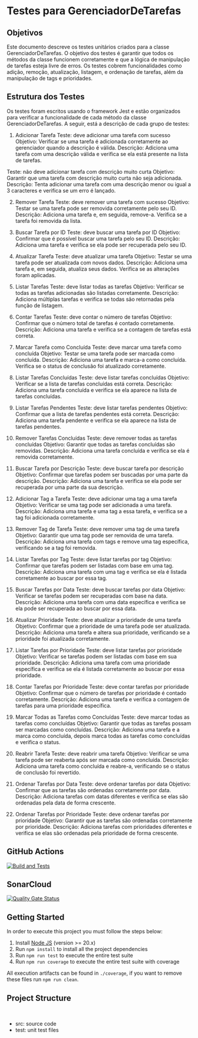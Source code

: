 # Testes para GerenciadorDeTarefas

## Objetivos
Este documento descreve os testes unitários criados para a classe GerenciadorDeTarefas. O objetivo dos testes é garantir que todos os métodos da classe funcionem corretamente e que a lógica de manipulação de tarefas esteja livre de erros. Os testes cobrem funcionalidades como adição, remoção, atualização, listagem, e ordenação de tarefas, além da manipulação de tags e prioridades.

## Estrutura dos Testes
Os testes foram escritos usando o framework Jest e estão organizados para verificar a funcionalidade de cada método da classe GerenciadorDeTarefas. A seguir, está a descrição de cada grupo de testes:

1. Adicionar Tarefa
Teste: deve adicionar uma tarefa com sucesso
Objetivo: Verificar se uma tarefa é adicionada corretamente ao gerenciador quando a descrição é válida.
Descrição: Adiciona uma tarefa com uma descrição válida e verifica se ela está presente na lista de tarefas.

Teste: não deve adicionar tarefa com descrição muito curta
Objetivo: Garantir que uma tarefa com descrição muito curta não seja adicionada.
Descrição: Tenta adicionar uma tarefa com uma descrição menor ou igual a 3 caracteres e verifica se um erro é lançado.

2. Remover Tarefa
Teste: deve remover uma tarefa com sucesso
Objetivo: Testar se uma tarefa pode ser removida corretamente pelo seu ID.
Descrição: Adiciona uma tarefa e, em seguida, remove-a. Verifica se a tarefa foi removida da lista.

4. Buscar Tarefa por ID
Teste: deve buscar uma tarefa por ID
Objetivo: Confirmar que é possível buscar uma tarefa pelo seu ID.
Descrição: Adiciona uma tarefa e verifica se ela pode ser recuperada pelo seu ID.

6. Atualizar Tarefa
Teste: deve atualizar uma tarefa
Objetivo: Testar se uma tarefa pode ser atualizada com novos dados.
Descrição: Adiciona uma tarefa e, em seguida, atualiza seus dados. Verifica se as alterações foram aplicadas.

8. Listar Tarefas
Teste: deve listar todas as tarefas
Objetivo: Verificar se todas as tarefas adicionadas são listadas corretamente.
Descrição: Adiciona múltiplas tarefas e verifica se todas são retornadas pela função de listagem.

10. Contar Tarefas
Teste: deve contar o número de tarefas
Objetivo: Confirmar que o número total de tarefas é contado corretamente.
Descrição: Adiciona uma tarefa e verifica se a contagem de tarefas está correta.

12. Marcar Tarefa como Concluída
Teste: deve marcar uma tarefa como concluída
Objetivo: Testar se uma tarefa pode ser marcada como concluída.
Descrição: Adiciona uma tarefa e marca-a como concluída. Verifica se o status de conclusão foi atualizado corretamente.

14. Listar Tarefas Concluídas
Teste: deve listar tarefas concluídas
Objetivo: Verificar se a lista de tarefas concluídas está correta.
Descrição: Adiciona uma tarefa concluída e verifica se ela aparece na lista de tarefas concluídas.

16. Listar Tarefas Pendentes
Teste: deve listar tarefas pendentes
Objetivo: Confirmar que a lista de tarefas pendentes está correta.
Descrição: Adiciona uma tarefa pendente e verifica se ela aparece na lista de tarefas pendentes.

18. Remover Tarefas Concluídas
Teste: deve remover todas as tarefas concluídas
Objetivo: Garantir que todas as tarefas concluídas são removidas.
Descrição: Adiciona uma tarefa concluída e verifica se ela é removida corretamente.

20. Buscar Tarefa por Descrição
Teste: deve buscar tarefa por descrição
Objetivo: Confirmar que tarefas podem ser buscadas por uma parte da descrição.
Descrição: Adiciona uma tarefa e verifica se ela pode ser recuperada por uma parte da sua descrição.

22. Adicionar Tag a Tarefa
Teste: deve adicionar uma tag a uma tarefa
Objetivo: Verificar se uma tag pode ser adicionada a uma tarefa.
Descrição: Adiciona uma tarefa e uma tag a essa tarefa, e verifica se a tag foi adicionada corretamente.

24. Remover Tag de Tarefa
Teste: deve remover uma tag de uma tarefa
Objetivo: Garantir que uma tag pode ser removida de uma tarefa.
Descrição: Adiciona uma tarefa com tags e remove uma tag específica, verificando se a tag foi removida.

26. Listar Tarefas por Tag
Teste: deve listar tarefas por tag
Objetivo: Confirmar que tarefas podem ser listadas com base em uma tag.
Descrição: Adiciona uma tarefa com uma tag e verifica se ela é listada corretamente ao buscar por essa tag.

28. Buscar Tarefas por Data
Teste: deve buscar tarefas por data
Objetivo: Verificar se tarefas podem ser recuperadas com base na data.
Descrição: Adiciona uma tarefa com uma data específica e verifica se ela pode ser recuperada ao buscar por essa data.

30. Atualizar Prioridade
Teste: deve atualizar a prioridade de uma tarefa
Objetivo: Confirmar que a prioridade de uma tarefa pode ser atualizada.
Descrição: Adiciona uma tarefa e altera sua prioridade, verificando se a prioridade foi atualizada corretamente.

32. Listar Tarefas por Prioridade
Teste: deve listar tarefas por prioridade
Objetivo: Verificar se tarefas podem ser listadas com base em sua prioridade.
Descrição: Adiciona uma tarefa com uma prioridade específica e verifica se ela é listada corretamente ao buscar por essa prioridade.

34. Contar Tarefas por Prioridade
Teste: deve contar tarefas por prioridade
Objetivo: Confirmar que o número de tarefas por prioridade é contado corretamente.
Descrição: Adiciona uma tarefa e verifica a contagem de tarefas para uma prioridade específica.

36. Marcar Todas as Tarefas como Concluídas
Teste: deve marcar todas as tarefas como concluídas
Objetivo: Garantir que todas as tarefas possam ser marcadas como concluídas.
Descrição: Adiciona uma tarefa e a marca como concluída, depois marca todas as tarefas como concluídas e verifica o status.

38. Reabrir Tarefa
Teste: deve reabrir uma tarefa
Objetivo: Verificar se uma tarefa pode ser reaberta após ser marcada como concluída.
Descrição: Adiciona uma tarefa como concluída e reabre-a, verificando se o status de conclusão foi revertido.

40. Ordenar Tarefas por Data
Teste: deve ordenar tarefas por data
Objetivo: Confirmar que as tarefas são ordenadas corretamente por data.
Descrição: Adiciona tarefas com datas diferentes e verifica se elas são ordenadas pela data de forma crescente.

42. Ordenar Tarefas por Prioridade
Teste: deve ordenar tarefas por prioridade
Objetivo: Garantir que as tarefas são ordenadas corretamente por prioridade.
Descrição: Adiciona tarefas com prioridades diferentes e verifica se elas são ordenadas pela prioridade de forma crescente.


## GitHub Actions

[![Build and Tests](https://github.com/ugioni/unit-tests-jest/actions/workflows/node.js.yml/badge.svg?branch=master)](https://github.com/ugioni/unit-tests-jest/actions/workflows/node.js.yml)

## SonarCloud

[![Quality Gate Status](https://sonarcloud.io/api/project_badges/measure?project=ugioni_unit-tests-jest&metric=alert_status)](https://sonarcloud.io/summary/new_code?id=ugioni_unit-tests-jest)

## Getting Started

In order to execute this project you must follow the steps below:

1. Install [Node JS](https://nodejs.org/) (version >= 20.x)
1. Run `npm install` to install all the project dependencies
1. Run `npm run test` to execute the entire test suite
1. Run `npm run coverage` to execute the entire test suite with coverage



All execution artifacts can be found in `./coverage`, if you want to remove these files run `npm run clean`.

## Project Structure
</br>
<ul>
    <li>src: source code</li>
    <li>test: unit test files</li>
</ul>
